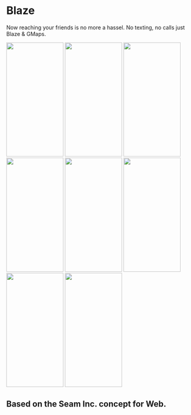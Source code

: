 # Blaze

Now reaching your friends is no more a hassel. No texting, no calls just Blaze & GMaps.

<div class="christmas_promotion_boxes">
    <img src="https://raw.githubusercontent.com/vidit135g/Blaze/master/photo_2019-06-06_12-13-45.jpg" width="150" height="300"/>
  <img src="https://raw.githubusercontent.com/vidit135g/Blaze/master/photo_2019-06-06_12-13-46.jpg" width="150" height="300"/>
  <img src="https://raw.githubusercontent.com/vidit135g/Blaze/master/photo_2019-06-06_12-13-48.jpg" width="150" height="300"/>
  <img src="https://raw.githubusercontent.com/vidit135g/Blaze/master/photo_2019-06-06_12-13-49.jpg" width="150" height="300"/>
  <img src="https://raw.githubusercontent.com/vidit135g/Blaze/master/photo_2019-06-06_12-13-50.jpg" width="150" height="300"/>
  <img src="https://raw.githubusercontent.com/vidit135g/Blaze/master/photo_2019-06-06_12-13-52.jpg" width="150" height="300"/>
  <img src="https://raw.githubusercontent.com/vidit135g/Blaze/master/photo_2019-06-06_12-13-53.jpg" width="150" height="300"/>
  <img src="https://raw.githubusercontent.com/vidit135g/Blaze/master/photo_2019-06-06_12-13-54.jpg" width="150" height="300"/>
</div>

## Based on the Seam Inc. concept for Web.

